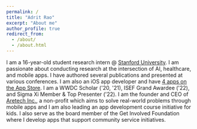 ```yaml
---
permalink: /
title: "Adrit Rao"
excerpt: "About me"
author_profile: true
redirect_from: 
  - /about/
  - /about.html
---
```


I am a 16-year-old student research intern @ [Stanford University](https://www.stanford.edu/). I am passionate about conducting research at the intersection of AI, healthcare, and mobile apps. I have authored several publications and presented at various conferences. I am also an iOS app developer and have [4 apps on the App Store](https://apps.apple.com/us/developer/sangeetha-rao/id1509888759). I am a WWDC Scholar ('20, '21), ISEF Grand Awardee ('22), and Sigma Xi Member & Top Presenter ('22). I am the founder and CEO of [Aretech Inc.](http://xn--artech-4ua.com/), a non-profit which aims to solve real-world problems through mobile apps and I am also leading an app development course initiative for kids. I also serve as the board member of the Get Involved Foundation where I develop apps that support community service initiatives.
